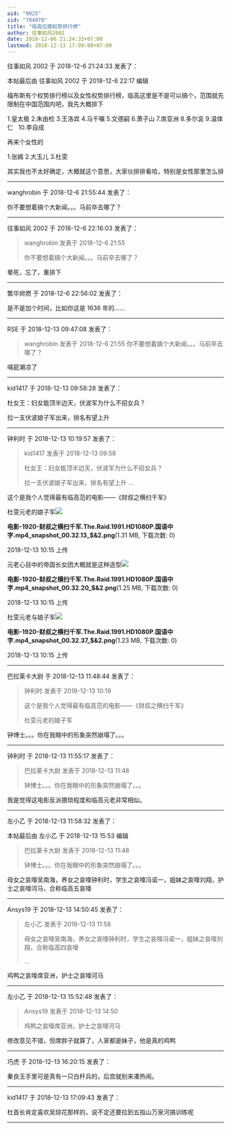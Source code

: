 ```yaml
---
aid: "9025"
zid: "784078"
title: "临高位面权势排行榜"
author: 往事如风2002
date: 2018-12-06 21:24:33+07:00
lastmod: 2018-12-13 17:09:00+07:00
---
```


往事如风 2002 于 2018-12-6 21:24:33 发表了：

本帖最后由 往事如风 2002 于 2018-12-6 22:17 编辑

福布斯有个权势排行榜以及女性权势排行榜，临高这里是不是可以搞个，范围就先限制在中国范围内吧，我先大概排下

1.皇太极 2.朱由检 3.王洛宾 4.马千嘱 5.文德嗣 6.萧子山 7.席亚洲 8.多尔衮 9.温体仁   10.李自成

再来个女性的

1.张嫣 2.大玉儿 3.杜雯

其实我也不太好确定，大概就这个意思，大家伙排排看哈，特别是女性那里怎么排

---

wanghrobin 于 2018-12-6 21:55:44 发表了：

你不要想着搞个大新闻。。。马前卒去哪了？

---

往事如风 2002 于 2018-12-6 22:16:03 发表了：

> wanghrobin 发表于 2018-12-6 21:55
>
> 你不要想着搞个大新闻。。。马前卒去哪了？

晕死，忘了，重排下

---

繁华烬燃 于 2018-12-6 22:56:02 发表了：

是不是加个时间，比如你这是 1636 年的……

---

RSE 于 2018-12-13 09:47:08 发表了：

> wanghrobin 发表于 2018-12-6 21:55 你不要想着搞个大新闻。。。马前卒去哪了？

嗝屁潮凉了

---

kid1417 于 2018-12-13 09:58:28 发表了：

杜女王：妇女能顶半边天，伏波军为什么不招女兵？

拉一支伏波娘子军出来，排名有望上升

---

钟利时 于 2018-12-13 10:19:57 发表了：

> kid1417 发表于 2018-12-13 09:58
>
> 杜女王：妇女能顶半边天，伏波军为什么不招女兵？
>
> 拉一支伏波娘子军出来，排名有望上升 ...

这个是我个人觉得最有临高范的电影——《财叔之横扫千军》

杜雯元老的娘子军![](/9025/101518h8rzh0d8hh787mmz.png)

**电影-1920-财叔之横扫千军.The.Raid.1991.HD1080P.国语中字.mp4_snapshot_00.32.13\_\$&2.png**(1.31 MB, 下载次数: 0)

2018-12-13 10:15 上传

元老心目中的帝国长女团大概就是这种造型![](/9025/101518rgpnglssp1e17zhf.png)

**电影-1920-财叔之横扫千军.The.Raid.1991.HD1080P.国语中字.mp4_snapshot_00.32.20\_\$&2.png**(1.25 MB, 下载次数: 0)

2018-12-13 10:15 上传

杜雯元老与娘子军![](/9025/101519k7o32e1ho7ffvu17.png)

**电影-1920-财叔之横扫千军.The.Raid.1991.HD1080P.国语中字.mp4_snapshot_00.32.37\_\$&2.png**(1.23 MB, 下载次数: 0)

2018-12-13 10:15 上传

---

巴拉莱卡大尉 于 2018-12-13 11:48:44 发表了：

> 钟利时 发表于 2018-12-13 10:19
>
> 这个是我个人觉得最有临高范的电影——《财叔之横扫千军》
>
> 杜雯元老的娘子军

钟博士。。。你在我眼中的形象突然崩塌了。。。

---

钟利时 于 2018-12-13 11:55:17 发表了：

> 巴拉莱卡大尉 发表于 2018-12-13 11:48
>
> 钟博士。。。你在我眼中的形象突然崩塌了。。。

我是觉得这电影反派猥琐程度和临高元老非常相似。

---

左小乙 于 2018-12-13 11:58:32 发表了：

本帖最后由 左小乙 于 2018-12-13 15:53 编辑

> 巴拉莱卡大尉 发表于 2018-12-13 11:48
>
> 钟博士。。。你在我眼中的形象突然崩塌了。。。

母女之哀嚎吴南海，养女之哀嚎钟利时，学生之哀嚎冯诺一，姐妹之哀嚎刘翔，护士之哀嚎河马，合称临高五哀嚎

---

Ansys19 于 2018-12-13 14:50:45 发表了：

> 左小乙 发表于 2018-12-13 11:58
>
> 母女之哀嚎吴南海，养女之哀嚎钟利时，学生之哀嚎冯诺一，姐妹之哀嚎刘翔，合称临高四哀嚎
>
> ...

鸡鸭之哀嚎席亚洲，护士之哀嚎河马

---

左小乙 于 2018-12-13 15:52:48 发表了：

> Ansys19 发表于 2018-12-13 14:50
>
> 鸡鸭之哀嚎席亚洲，护士之哀嚎河马

修改意见不错，但席胖子就算了，人家都是妹子，他是真的鸡鸭

---

巧虎 于 2018-12-13 16:20:15 发表了：

秦良玉手里可是真有一只白杆兵的，后宫就别来凑热闹。

---

kid1417 于 2018-12-13 17:09:43 发表了：

杜首长肯定喜欢吴琼花那样的，说不定还要拉到五指山万泉河搞训练呢

---
